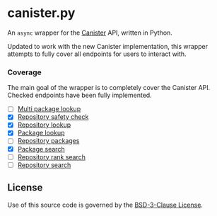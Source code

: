 # canister.py

An `async` wrapper for the [Canister] API, written in Python.

Updated to work with the new Canister implementation, this wrapper
attempts to fully cover all endpoints for users to interact with.

### Coverage

The main goal of the wrapper is to completely cover the Canister API.
Checked endpoints have been fully implemented.

- [ ] [Multi package lookup]
- [x] [Repository safety check]
- [x] [Repository lookup]
- [x] [Package lookup]
- [ ] [Repository packages]
- [x] [Package search]
- [ ] [Repository rank search]
- [ ] [Repository search]

## License

Use of this source code is governed by the [BSD-3-Clause License].

[Canister]: https://canister.me/
[Multi package lookup]: https://docs.canister.me/operation/operation-package-multi-lookup
[Repository safety check]: https://docs.canister.me/operation/operation-repository-safety
[Repository lookup]: https://docs.canister.me/operation/operation-repository-lookup
[Package lookup]: https://docs.canister.me/operation/operation-package-lookup
[Repository packages]: https://docs.canister.me/operation/operation-repository-packages
[Package search]: https://docs.canister.me/operation/operation-package-search
[Repository rank search]: https://docs.canister.me/operation/operation-repository-rank-search
[Repository search]: https://docs.canister.me/operation/operation-repository-search
[Package search]: https://docs.canister.me/group/endpoint-search
[BSD-3-Clause License]: LICENSE
